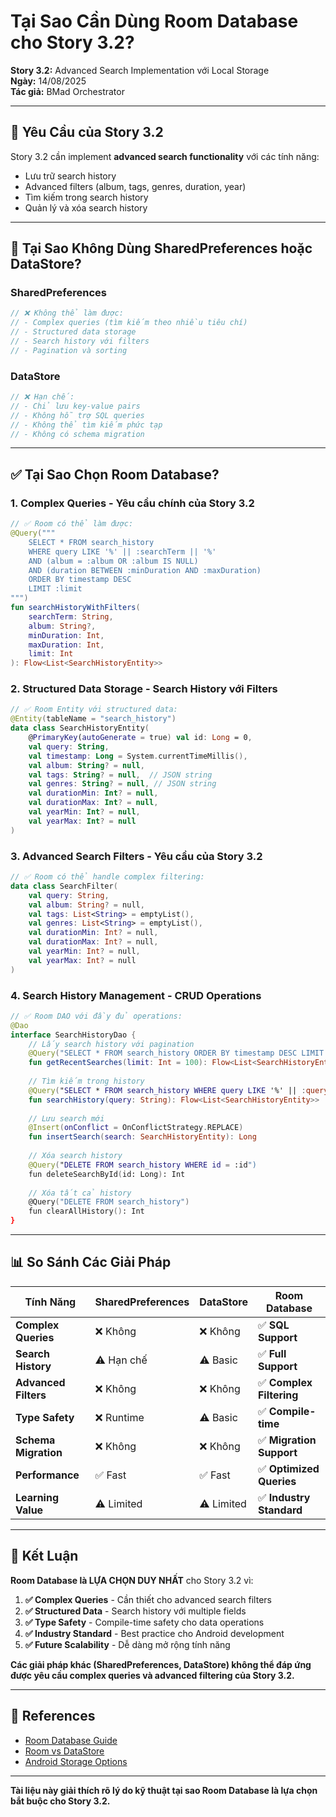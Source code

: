 # Tại Sao Cần Dùng Room Database cho Story 3.2?

**Story 3.2:** Advanced Search Implementation với Local Storage  
**Ngày:** 14/08/2025  
**Tác giả:** BMad Orchestrator  

---

## 🎯 Yêu Cầu của Story 3.2

Story 3.2 cần implement **advanced search functionality** với các tính năng:
- Lưu trữ search history
- Advanced filters (album, tags, genres, duration, year)
- Tìm kiếm trong search history
- Quản lý và xóa search history

---

## 🤔 Tại Sao Không Dùng SharedPreferences hoặc DataStore?

### SharedPreferences
```kotlin
// ❌ Không thể làm được:
// - Complex queries (tìm kiếm theo nhiều tiêu chí)
// - Structured data storage
// - Search history với filters
// - Pagination và sorting
```

### DataStore
```kotlin
// ❌ Hạn chế:
// - Chỉ lưu key-value pairs
// - Không hỗ trợ SQL queries
// - Không thể tìm kiếm phức tạp
// - Không có schema migration
```

---

## ✅ Tại Sao Chọn Room Database?

### 1. **Complex Queries** - Yêu cầu chính của Story 3.2

```kotlin
// ✅ Room có thể làm được:
@Query("""
    SELECT * FROM search_history 
    WHERE query LIKE '%' || :searchTerm || '%'
    AND (album = :album OR :album IS NULL)
    AND (duration BETWEEN :minDuration AND :maxDuration)
    ORDER BY timestamp DESC
    LIMIT :limit
""")
fun searchHistoryWithFilters(
    searchTerm: String,
    album: String?,
    minDuration: Int,
    maxDuration: Int,
    limit: Int
): Flow<List<SearchHistoryEntity>>
```

### 2. **Structured Data Storage** - Search History với Filters

```kotlin
// ✅ Room Entity với structured data:
@Entity(tableName = "search_history")
data class SearchHistoryEntity(
    @PrimaryKey(autoGenerate = true) val id: Long = 0,
    val query: String,
    val timestamp: Long = System.currentTimeMillis(),
    val album: String? = null,
    val tags: String? = null,  // JSON string
    val genres: String? = null, // JSON string
    val durationMin: Int? = null,
    val durationMax: Int? = null,
    val yearMin: Int? = null,
    val yearMax: Int? = null
)
```

### 3. **Advanced Search Filters** - Yêu cầu của Story 3.2

```kotlin
// ✅ Room có thể handle complex filtering:
data class SearchFilter(
    val query: String,
    val album: String? = null,
    val tags: List<String> = emptyList(),
    val genres: List<String> = emptyList(),
    val durationMin: Int? = null,
    val durationMax: Int? = null,
    val yearMin: Int? = null,
    val yearMax: Int? = null
)
```

### 4. **Search History Management** - CRUD Operations

```kotlin
// ✅ Room DAO với đầy đủ operations:
@Dao
interface SearchHistoryDao {
    // Lấy search history với pagination
    @Query("SELECT * FROM search_history ORDER BY timestamp DESC LIMIT :limit")
    fun getRecentSearches(limit: Int = 100): Flow<List<SearchHistoryEntity>>
    
    // Tìm kiếm trong history
    @Query("SELECT * FROM search_history WHERE query LIKE '%' || :query || '%'")
    fun searchHistory(query: String): Flow<List<SearchHistoryEntity>>
    
    // Lưu search mới
    @Insert(onConflict = OnConflictStrategy.REPLACE)
    fun insertSearch(search: SearchHistoryEntity): Long
    
    // Xóa search history
    @Query("DELETE FROM search_history WHERE id = :id")
    fun deleteSearchById(id: Long): Int
    
    // Xóa tất cả history
    @Query("DELETE FROM search_history")
    fun clearAllHistory(): Int
}
```

---

## 📊 So Sánh Các Giải Pháp

| Tính Năng | SharedPreferences | DataStore | **Room Database** |
|-----------|-------------------|-----------|-------------------|
| **Complex Queries** | ❌ Không | ❌ Không | ✅ **SQL Support** |
| **Search History** | ⚠️ Hạn chế | ⚠️ Basic | ✅ **Full Support** |
| **Advanced Filters** | ❌ Không | ❌ Không | ✅ **Complex Filtering** |
| **Type Safety** | ❌ Runtime | ⚠️ Basic | ✅ **Compile-time** |
| **Schema Migration** | ❌ Không | ❌ Không | ✅ **Migration Support** |
| **Performance** | ✅ Fast | ✅ Fast | ✅ **Optimized Queries** |
| **Learning Value** | ⚠️ Limited | ⚠️ Limited | ✅ **Industry Standard** |

---

## 🎯 Kết Luận

**Room Database là LỰA CHỌN DUY NHẤT** cho Story 3.2 vì:

1. **✅ Complex Queries** - Cần thiết cho advanced search filters
2. **✅ Structured Data** - Search history với multiple fields
3. **✅ Type Safety** - Compile-time safety cho data operations
4. **✅ Industry Standard** - Best practice cho Android development
5. **✅ Future Scalability** - Dễ dàng mở rộng tính năng

**Các giải pháp khác (SharedPreferences, DataStore) không thể đáp ứng được yêu cầu complex queries và advanced filtering của Story 3.2.**

---

## 🔗 References

- [Room Database Guide](https://developer.android.com/training/data-storage/room)
- [Room vs DataStore](https://developer.android.com/topic/libraries/architecture/datastore)
- [Android Storage Options](https://developer.android.com/training/data-storage)

---

**Tài liệu này giải thích rõ lý do kỹ thuật tại sao Room Database là lựa chọn bắt buộc cho Story 3.2.**
